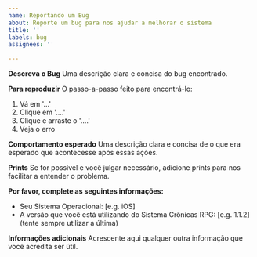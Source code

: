 ```yaml
---
name: Reportando um Bug
about: Reporte um bug para nos ajudar a melhorar o sistema
title: ''
labels: bug
assignees: ''

---
```


**Descreva o Bug**
Uma descrição clara e concisa do bug encontrado.

**Para reproduzir**
O passo-a-passo feito para encontrá-lo:
1. Vá em '...'
2. Clique em '....'
3. Clique e arraste o '....'
4. Veja o erro

**Comportamento esperado**
Uma descrição clara e concisa de o que era esperado que acontecesse após essas ações.

**Prints**
Se for possível e você julgar necessário, adicione prints para nos facilitar a entender o problema.

**Por favor, complete as seguintes informações:**
 - Seu Sistema Operacional: [e.g. iOS]
 - A versão que você está utilizando do Sistema Crônicas RPG: [e.g. 1.1.2] (tente sempre utilizar a última)

**Informações adicionais**
Acrescente aqui qualquer outra informação que você acredita ser útil.
